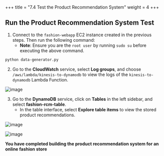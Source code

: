 +++
title = "7.4 Test the Product Recommendation System"
weight = 4
+++

## Run the Product Recommendation System Test

1. Connect to the `fashion-webapp` EC2 instance created in the previous steps. Then run the following command:
   - **Note**: Ensure you are the `root user` by running `sudo su` before executing the above command.

```bash
python data-generator.py
```

2. Go to the **CloudWatch** service, select **Log groups**, and choose `/aws/lambda/kinesis-to-dynamodb` to view the logs of the `kinesis-to-dynamodb` Lambda Function.

![image](/images/recommendation/img_16.png)

3. Go to the **DynamoDB** service, click on **Tables** in the left sidebar, and select **fashion-rcm-table**.
   - In the table interface, select **Explore table items** to view the stored product recommendations.

![image](/images/recommendation/img_17.png)

![image](/images/recommendation/img_18.png)

**You have completed building the product recommendation system for an online fashion store**
